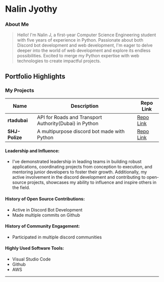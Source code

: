 # Nalin Jyothy
### About Me

> Hello! I'm Nalin J, a first-year Computer Science Engineering student with five years of experience in Python. Passionate about both Discord bot development and web development, I'm eager to delve deeper into the world of web development and explore its endless possibilities. Excited to merge my Python expertise with web technologies to create impactful projects. 

## Portfolio Highlights

### My Projects

| Name                | Description                                                                                           | Repo Link                                                      |
|---------------------|---------------------------------------------------------------------------------------------------------------------|----------------------------------------------------------------|
| **rtadubai**  |API for Roads and Transport Authority(Dubai) in Python    | [Repo Link](https://github.com/NotNalin/rtadubai)             |
| **SHJ-Polize**  | A multipurpose discord bot made with Python                                          | [Repo Link ](https://github.com/Stoobyy/SHJ-Polize)             |

#### Leadership and Influence:

- I've demonstrated leadership in leading teams in building robust applications, coordinating projects from conception to execution, and mentoring junior developers to foster their growth. Additionally, my active involvement in the discord development and contributing to open-source projects, showcases my ability to influence and inspire others in the field.

#### History of Open Source Contributions:

- Active in Discord Bot Development
- Made multiple commits on Github

#### History of Community Engagement:

-  Participated in multiple discord communities


#### Highly Used Software Tools:

- Visual Studio Code
- Github
- AWS


---
